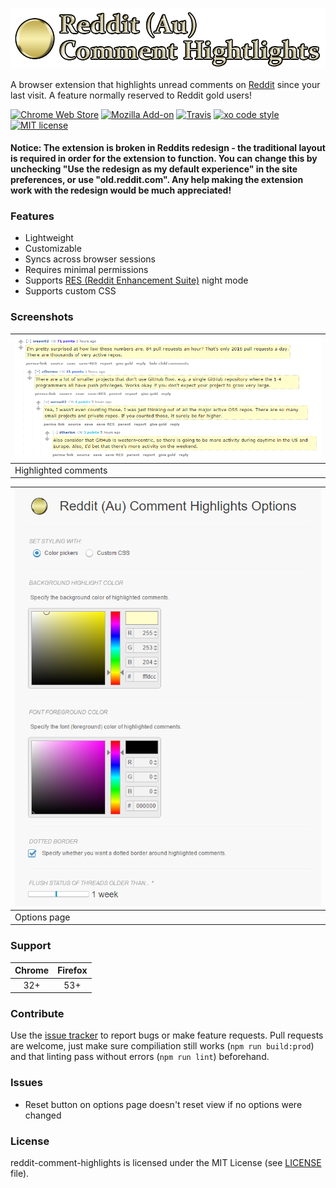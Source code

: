 ![](img/Logo.png)

A browser extension that highlights unread comments on [Reddit](https://www.reddit.com) since your last visit. A feature normally reserved to Reddit gold users!

[![Chrome Web Store](https://img.shields.io/chrome-web-store/v/jeodebnjeecpbmbgimbpinccfkihhjid.svg?style=flat)](https://chrome.google.com/webstore/detail/jeodebnjeecpbmbgimbpinccfkihhjid)
[![Mozilla Add-on](https://img.shields.io/amo/v/reddit-comment-highlights.svg)](https://addons.mozilla.org/firefox/addon/reddit-comment-highlights/)
[![Travis](https://img.shields.io/travis/aesy/reddit-comment-highlights.svg?style=flat)](https://travis-ci.org/aesy/reddit-comment-highlights)
[![xo code style](https://img.shields.io/badge/code%20style-%20XO-67d5c5.svg?style=flat)](https://github.com/sindresorhus/xo)
[![MIT license](https://img.shields.io/github/license/aesy/reddit-comment-highlights.svg?style=flat)](https://github.com/aesy/reddit-comment-highlights/blob/master/LICENSE)

#### Notice: The extension is broken in Reddits redesign - the traditional layout is required in order for the extension to function. You can change this by unchecking "Use the redesign as my default experience" in the site preferences, or use "old.reddit.com". Any help making the extension work with the redesign would be much appreciated!

### Features
* Lightweight
* Customizable
* Syncs across browser sessions
* Requires minimal permissions
* Supports [RES (Reddit Enhancement Suite)](https://redditenhancementsuite.com/) night mode
* Supports custom CSS

### Screenshots
![](img/Screenshot_highlight.png) |
--------------------------------- |
Highlighted comments              |

![](img/Screenshot_options.png)   |
--------------------------------- |
Options page                      |

### Support
| Chrome | Firefox |
|:------:|:-------:|
| 32+    | 53+     |

### Contribute
Use the [issue tracker](https://github.com/aesy/reddit-comment-highlights/issues) to report bugs or make feature requests.
Pull requests are welcome, just make sure compiliation still works (`npm run build:prod`) 
and that linting pass without errors (`npm run lint`) beforehand.

### Issues
- Reset button on options page doesn't reset view if no options were changed

### License
reddit-comment-highlights is licensed under the MIT License (see [LICENSE](./blob/master/LICENSE) file).
